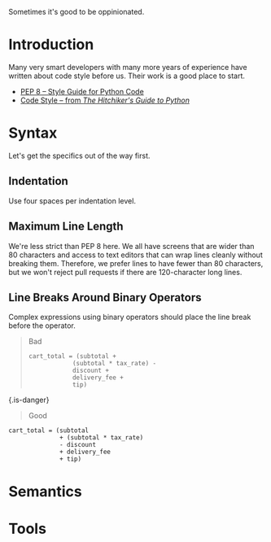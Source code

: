 <!-- TITLE: Python Style -->

Sometimes it's good to be oppinionated.
# Introduction
Many very smart developers with many more years of experience have written about code style before us.
Their work is a good place to start.

- [PEP 8 – Style Guide for Python Code][pep8]
- [Code Style – from *The Hitchiker's Guide to Python*][hhgp]

# Syntax
Let's get the specifics out of the way first.

## Indentation
Use four spaces per indentation level.

## Maximum Line Length
We're less strict than PEP 8 here.
We all have screens that are wider than 80 characters and access to text editors that can wrap lines cleanly without breaking them.
Therefore, we prefer lines to have fewer than 80 characters, but we won't reject pull requests if there are 120-character long lines.

## Line Breaks Around Binary Operators
Complex expressions using binary operators should place the line break before the operator.

> Bad
> ```
> cart_total = (subtotal +
>             (subtotal * tax_rate) -
>             discount +
>             delivery_fee +
>             tip)
> ```
{.is-danger}

> Good
```
cart_total = (subtotal
              + (subtotal * tax_rate)
              - discount
              + delivery_fee
              + tip)
```


[pep8]: https://www.python.org/dev/peps/pep-0008/
[hhgp]: http://docs.python-guide.org/en/latest/writing/style/

# Semantics

# Tools